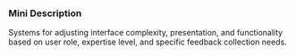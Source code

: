 ### Mini Description

Systems for adjusting interface complexity, presentation, and functionality based on user role, expertise level, and specific feedback collection needs.
